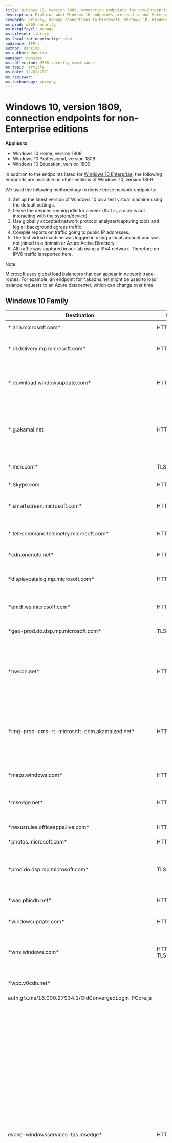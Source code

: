 ```yaml
---
title: Windows 10, version 1809, connection endpoints for non-Enterprise editions
description: Explains what Windows 10 endpoints are used in non-Enterprise editions. Specific to Windows 10, version 1809.
keywords: privacy, manage connections to Microsoft, Windows 10, Windows Server 2016
ms.prod: m365-security
ms.mktglfcycl: manage
ms.sitesec: library
ms.localizationpriority: high
audience: ITPro
author: dansimp
ms.author: dansimp
manager: dansimp
ms.collection: M365-security-compliance
ms.topic: article
ms.date: 12/01/2021
ms.reviewer: 
ms.technology: privacy
---
```

# Windows 10, version 1809, connection endpoints for non-Enterprise editions

 **Applies to**

- Windows 10 Home, version 1809
- Windows 10 Professional, version 1809
- Windows 10 Education, version 1809

In addition to the endpoints listed for [Windows 10 Enterprise](manage-windows-1809-endpoints.md), the following endpoints are available on other editions of Windows 10, version 1809.

We used the following methodology to derive these network endpoints:

1. Set up the latest version of Windows 10 on a test virtual machine using the default settings. 
2. Leave the devices running idle for a week (that is, a user is not interacting with the system/device).
3. Use globally accepted network protocol analyzer/capturing tools and log all background egress traffic.  
4. Compile reports on traffic going to public IP addresses.
5.  The test virtual machine was logged in using a local account and was not joined to a domain or Azure Active Directory.
6.  All traffic was captured in our lab using a IPV4 network.  Therefore no IPV6 traffic is reported here. 

> [!NOTE]
> Microsoft uses global load balancers that can appear in network trace-routes. For example, an endpoint for *.akadns.net might be used to load balance requests to an Azure datacenter, which can change over time.

## Windows 10 Family

| **Destination** | **Protocol** | **Description** |
| --- | --- | --- |
|\*.aria.microsoft.com\*	| HTTPS |	Office Telemetry
|\*.dl.delivery.mp.microsoft.com\*	| HTTP |	Enables connections to Windows Update.
|\*.download.windowsupdate.com\*	| HTTP |	Used to download operating system patches and updates.
|\*.g.akamai.net	| HTTPS |	Used to check for updates to maps that have been downloaded for offline use.
|\*.msn.com\*	|TLSv1.2/HTTPS |	Windows Spotlight related traffic
|\*.Skype.com	| HTTP/HTTPS |	Skype related traffic
|\*.smartscreen.microsoft.com\*	| HTTPS |	Windows Defender Smartscreen related traffic
|\*.telecommand.telemetry.microsoft.com\*	| HTTPS |	Used by Windows Error Reporting.
|\*cdn.onenote.net*	| HTTP |	OneNote related traffic
|\*displaycatalog.mp.microsoft.com\*	| HTTPS |	Used to communicate with Microsoft Store.
|\*emdl.ws.microsoft.com\*	| HTTP |	Windows Update related traffic
|\*geo-prod.do.dsp.mp.microsoft.com\*	|TLSv1.2/HTTPS |	Enables connections to Windows Update.
|\*hwcdn.net*	| HTTP |	Used by the Highwinds Content Delivery Network to perform Windows updates.
|\*img-prod-cms-rt-microsoft-com.akamaized.net*	| HTTPS |	Used to download image files that are called when applications run (Microsoft Store or Inbox MSN Apps).
|\*maps.windows.com\*	| HTTPS |	Related to Maps application.
|\*msedge.net*	| HTTPS |	Used by OfficeHub to get the metadata of Office apps.
|\*nexusrules.officeapps.live.com\*	| HTTPS |	Office Telemetry
|\*photos.microsoft.com\*	| HTTPS |	Photos App related traffic
|\*prod.do.dsp.mp.microsoft.com\*	|TLSv1.2/HTTPS |	Used for Windows Update downloads of apps and OS updates.
|\*wac.phicdn.net*	| HTTP |	Windows Update related traffic
|\*windowsupdate.com\*	| HTTP |	Windows Update related traffic
|\*wns.windows.com\*	| HTTPS, TLSv1.2 |	Used for the Windows Push Notification Services (WNS).
|\*wpc.v0cdn.net*	| |	Windows Telemetry related traffic
|auth.gfx.ms/16.000.27934.1/OldConvergedLogin_PCore.js	| |	MSA related
|evoke-windowsservices-tas.msedge*	| HTTPS |	The following endpoint is used by the Photos app to download configuration files, and to connect to the Microsoft 365 admin center's shared infrastructure, including Office. To turn off traffic for this endpoint, either uninstall the Photos app or disable the Microsoft Store. If you disable the Microsoft store, other Store apps cannot be installed or updated. Additionally, the Microsoft Store won't be able to revoke malicious Store apps and users will still be able to open them.
|fe2.update.microsoft.com\*	|TLSv1.2/HTTPS |	Enables connections to Windows Update, Microsoft Update, and the online services of Microsoft Store.
|fe3.\*.mp.microsoft.com.\* 	|TLSv1.2/HTTPS |	Enables connections to Windows Update, Microsoft Update, and the online services of Microsoft Store.
|fs.microsoft.com	| |	Font Streaming (in ENT traffic)
|g.live.com\*	| HTTPS |	Used by OneDrive
|iriscoremetadataprod.blob.core.windows.net	| HTTPS |	Windows Telemetry
|mscrl.microsoft.com	| |	Certificate Revocation List related traffic.
|ocsp.digicert.com\*	| HTTP |	CRL and OCSP checks to the issuing certificate authorities.
|officeclient.microsoft.com	| HTTPS |	Office related traffic.
|oneclient.sfx.ms*	| HTTPS |	Used by OneDrive for Business to download and verify app updates.
|purchase.mp.microsoft.com\*	| HTTPS |	Used to communicate with Microsoft Store.
|query.prod.cms.rt.microsoft.com\*	| HTTPS |	Used to retrieve Windows Spotlight metadata.
|ris.api.iris.microsoft.com\*	|TLSv1.2/HTTPS |	Used to retrieve Windows Spotlight metadata.
|ris-prod-atm.trafficmanager.net	| HTTPS |	Azure traffic manager
|settings.data.microsoft.com\*	| HTTPS |	Used for Windows apps to dynamically update their configuration.
|settings-win.data.microsoft.com\*	| HTTPS |	Used for Windows apps to dynamically update their configuration.
|sls.update.microsoft.com\*	|TLSv1.2/HTTPS |	Enables connections to Windows Update.
|store*.dsx.mp.microsoft.com\*	| HTTPS |	Used to communicate with Microsoft Store.
|storecatalogrevocation.storequality.microsoft.com\*	| HTTPS |	Used to revoke licenses for malicious apps on the Microsoft Store.
|store-images.s-microsoft.com\*	| HTTP |	Used to get images that are used for Microsoft Store suggestions.
|tile-service.weather.microsoft.com\*	| HTTP |	Used to download updates to the Weather app Live Tile.
|tsfe.trafficshaping.dsp.mp.microsoft.com\*	|TLSv1.2 |	Used for content regulation.
|v10.events.data.microsoft.com	| HTTPS |	Diagnostic Data
|wdcp.microsoft.*	|TLSv1.2 |	Used for Windows Defender when Cloud-based Protection is enabled.
|wd-prod-cp-us-west-1-fe.westus.cloudapp.azure.com	| HTTPS |	Windows Defender related traffic.
|www.bing.com*	| HTTP |	Used for updates for Cortana, apps, and Live Tiles.

## Windows 10 Pro

| **Destination** | **Protocol** | **Description** |
| --- | --- | --- |
| *.e-msedge.net	| HTTPS |	Used by OfficeHub to get the metadata of Office apps. |
| *.g.akamaiedge.net	| HTTPS |	Used to check for updates to maps that have been downloaded for offline use. |
| *.s-msedge.net	| HTTPS |	Used by OfficeHub to get the metadata of Office apps. |
| \*.tlu.dl.delivery.mp.microsoft.com/\* | HTTP | Enables connections to Windows Update. |
| *geo-prod.dodsp.mp.microsoft.com.nsatc.net	| HTTPS |	Enables connections to Windows Update. |
| arc.msn.com.nsatc.net	| HTTPS |	Used to retrieve Windows Spotlight metadata. |
| au.download.windowsupdate.com/* | HTTP | Enables connections to Windows Update. |
| ctldl.windowsupdate.com/msdownload/update/* | HTTP |	Used to download certificates that are publicly known to be fraudulent. |
| cy2.licensing.md.mp.microsoft.com.akadns.net	| HTTPS |	Used to communicate with Microsoft Store. |
| cy2.settings.data.microsoft.com.akadns.net	| HTTPS |	Used to communicate with Microsoft Store. |
| dm3p.wns.notify.windows.com.akadns.net	| HTTPS |	Used for the Windows Push Notification Services (WNS) |
| fe3.delivery.dsp.mp.microsoft.com.nsatc.net	| HTTPS |	Enables connections to Windows Update, Microsoft Update, and the online services of Microsoft Store. |
| g.msn.com.nsatc.net	| HTTPS |	Used to retrieve Windows Spotlight metadata. |
| ipv4.login.msa.akadns6.net	| HTTPS |	Used for Microsoft accounts to sign in. |
| location-inference-westus.cloudapp.net	| HTTPS |	Used for location data. |
| modern.watson.data.microsoft.com.akadns.net	| HTTPS |	Used by Windows Error Reporting. |
| ocsp.digicert.com\* |	HTTP | CRL and OCSP checks to the issuing certificate authorities. |
| ris.api.iris.microsoft.com.akadns.net	| HTTPS |	Used to retrieve Windows Spotlight metadata. |
| tile-service.weather.microsoft.com/* | HTTP |	Used to download updates to the Weather app Live Tile. |
| tsfe.trafficshaping.dsp.mp.microsoft.com	| HTTPS |	Used for content regulation. |
| vip5.afdorigin-prod-am02.afdogw.com	| HTTPS |	Used to serve office 365 experimentation traffic |


## Windows 10 Education

| **Destination** | **Protocol** | **Description** |
| --- | --- | --- |
| *.b.akamaiedge.net	| HTTPS |	Used to check for updates to maps that have been downloaded for offline use. |
| *.e-msedge.net	| HTTPS |	Used by OfficeHub to get the metadata of Office apps. |
| *.g.akamaiedge.net	| HTTPS |	Used to check for updates to maps that have been downloaded for offline use. |
| *.s-msedge.net	| HTTPS |	Used by OfficeHub to get the metadata of Office apps. |
| *.telecommand.telemetry.microsoft.com.akadns.net | HTTPS | Used by Windows Error Reporting. |
| *.tlu.dl.delivery.mp.microsoft.com\* | HTTP | Enables connections to Windows Update. |
| *.windowsupdate.com\* | HTTP | Enables connections to Windows Update. |
| *geo-prod.do.dsp.mp.microsoft.com	| HTTPS |	Enables connections to Windows Update. |
| au.download.windowsupdate.com\* | HTTP | Enables connections to Windows Update. |
| cdn.onenote.net/livetile/*	| HTTPS |	Used for OneNote Live Tile. |
| client-office365-tas.msedge.net/*	| HTTPS |	Used to connect to the Microsoft 365 admin center’s shared infrastructure, including Office. |
| config.edge.skype.com/*	| HTTPS |	Used to retrieve Skype configuration values.  |
| ctldl.windowsupdate.com/* | HTTP | Used to download certificates that are publicly known to be fraudulent. |
| cy2.displaycatalog.md.mp.microsoft.com.akadns.net	| HTTPS |	Used to communicate with Microsoft Store. |
| cy2.licensing.md.mp.microsoft.com.akadns.net	| HTTPS |	Used to communicate with Microsoft Store. |
| cy2.settings.data.microsoft.com.akadns.net	| HTTPS |	Used to communicate with Microsoft Store. |
| displaycatalog.mp.microsoft.com/*	| HTTPS |	Used to communicate with Microsoft Store. | 
| download.windowsupdate.com/*	| HTTPS |	Enables connections to Windows Update. |
| emdl.ws.microsoft.com/* | HTTP | Used to download apps from the Microsoft Store. |
| fe2.update.microsoft.com/*	| HTTPS |	Enables connections to Windows Update, Microsoft Update, and the online services of Microsoft Store. |
| fe3.delivery.dsp.mp.microsoft.com.nsatc.net	| HTTPS |	Enables connections to Windows Update, Microsoft Update, and the online services of Microsoft Store. |
| fe3.delivery.mp.microsoft.com/*	| HTTPS |	Enables connections to Windows Update, Microsoft Update, and the online services of Microsoft Store. |
| g.live.com/odclientsettings/*	| HTTPS |	Used by OneDrive for Business to download and verify app updates. |
| g.msn.com.nsatc.net	| HTTPS |	Used to retrieve Windows Spotlight metadata. |
| ipv4.login.msa.akadns6.net	| HTTPS |	Used for Microsoft accounts to sign in. |
| licensing.mp.microsoft.com/*	| HTTPS |	Used for online activation and some app licensing. |
| maps.windows.com/windows-app-web-link	| HTTPS |	Link to Maps application |
| modern.watson.data.microsoft.com.akadns.net	| HTTPS |	Used by Windows Error Reporting. |
| ocos-office365-s2s.msedge.net/*	| HTTPS |	Used to connect to the Microsoft 365 admin center's shared infrastructure. |
| ocsp.digicert.com\* |	HTTP | CRL and OCSP checks to the issuing certificate authorities. |
| oneclient.sfx.ms/*	| HTTPS |	Used by OneDrive for Business to download and verify app updates. |
| settings-win.data.microsoft.com/settings/*	| HTTPS |	Used as a way for apps to dynamically update their configuration. |
| sls.update.microsoft.com/*	| HTTPS |	Enables connections to Windows Update. |
| storecatalogrevocation.storequality.microsoft.com/*	| HTTPS |	Used to revoke licenses for malicious apps on the Microsoft Store. |
| tile-service.weather.microsoft.com/* | HTTP | Used to download updates to the Weather app Live Tile. |
| tsfe.trafficshaping.dsp.mp.microsoft.com	| HTTPS |	Used for content regulation. |
| vip5.afdorigin-prod-ch02.afdogw.com	| HTTPS |	Used to serve office 365 experimentation traffic. |
| watson.telemetry.microsoft.com/Telemetry.Request	| HTTPS |	Used by Windows Error Reporting. |
| bing.com/*	| HTTPS |	Used for updates for Cortana, apps, and Live Tiles. |
